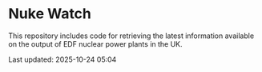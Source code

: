 # Nuke Watch

This repository includes code for retrieving the latest information available on the output of EDF nuclear power plants in the UK.

Last updated: 2025-10-24 05:04